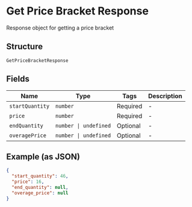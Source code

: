 
# Get Price Bracket Response

Response object for getting a price bracket

## Structure

`GetPriceBracketResponse`

## Fields

| Name | Type | Tags | Description |
|  --- | --- | --- | --- |
| `startQuantity` | `number` | Required | - |
| `price` | `number` | Required | - |
| `endQuantity` | `number \| undefined` | Optional | - |
| `overagePrice` | `number \| undefined` | Optional | - |

## Example (as JSON)

```json
{
  "start_quantity": 46,
  "price": 16,
  "end_quantity": null,
  "overage_price": null
}
```

